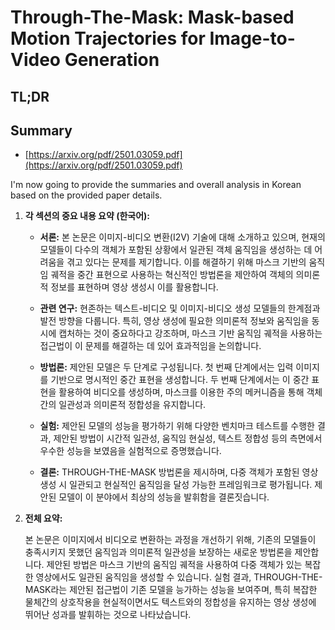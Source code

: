# Through-The-Mask: Mask-based Motion Trajectories for Image-to-Video Generation
## TL;DR
## Summary
- [https://arxiv.org/pdf/2501.03059.pdf](https://arxiv.org/pdf/2501.03059.pdf)

I'm now going to provide the summaries and overall analysis in Korean based on the provided paper details.

1. **각 섹션의 중요 내용 요약 (한국어):**

   - **서론:** 본 논문은 이미지-비디오 변환(I2V) 기술에 대해 소개하고 있으며, 현재의 모델들이 다수의 객체가 포함된 상황에서 일관된 객체 움직임을 생성하는 데 어려움을 겪고 있다는 문제를 제기합니다. 이를 해결하기 위해 마스크 기반의 움직임 궤적을 중간 표현으로 사용하는 혁신적인 방법론을 제안하여 객체의 의미론적 정보를 표현하며 영상 생성시 이를 활용합니다.

   - **관련 연구:** 현존하는 텍스트-비디오 및 이미지-비디오 생성 모델들의 한계점과 발전 방향을 다룹니다. 특히, 영상 생성에 필요한 의미론적 정보와 움직임을 동시에 캡처하는 것이 중요하다고 강조하며, 마스크 기반 움직임 궤적을 사용하는 접근법이 이 문제를 해결하는 데 있어 효과적임을 논의합니다.

   - **방법론:** 제안된 모델은 두 단계로 구성됩니다. 첫 번째 단계에서는 입력 이미지를 기반으로 명시적인 중간 표현을 생성합니다. 두 번째 단계에서는 이 중간 표현을 활용하여 비디오를 생성하며, 마스크를 이용한 주의 메커니즘을 통해 객체간의 일관성과 의미론적 정합성을 유지합니다.

   - **실험:** 제안된 모델의 성능을 평가하기 위해 다양한 벤치마크 테스트를 수행한 결과, 제안된 방법이 시간적 일관성, 움직임 현실성, 텍스트 정합성 등의 측면에서 우수한 성능을 보였음을 실험적으로 증명했습니다.

   - **결론:** THROUGH-THE-MASK 방법론을 제시하며, 다중 객체가 포함된 영상 생성 시 일관되고 현실적인 움직임을 달성 가능한 프레임워크로 평가됩니다. 제안된 모델이 이 분야에서 최상의 성능을 발휘함을 결론짓습니다.

2. **전체 요약:**

   본 논문은 이미지에서 비디오로 변환하는 과정을 개선하기 위해, 기존의 모델들이 충족시키지 못했던 움직임과 의미론적 일관성을 보장하는 새로운 방법론을 제안합니다. 제안된 방법은 마스크 기반의 움직임 궤적을 사용하여 다중 객체가 있는 복잡한 영상에서도 일관된 움직임을 생성할 수 있습니다. 실험 결과, THROUGH-THE-MASK라는 제안된 접근법이 기존 모델을 능가하는 성능을 보여주며, 특히 복잡한 물체간의 상호작용을 현실적이면서도 텍스트와의 정합성을 유지하는 영상 생성에 뛰어난 성과를 발휘하는 것으로 나타났습니다.